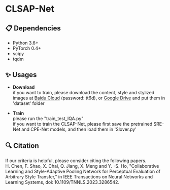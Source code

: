 # CLSAP-Net
##  📋 Dependencies
- Python 3.6+
- PyTorch 0.4+
- scipy
- tqdm


## ✨ Usages
- **Download**  
if you want to train, please download the content, style and stylized images at [Baidu Cloud](https://pan.baidu.com/s/17Q94WQL_cdoyRGkSIXVerg) (password: tt6d), or [Google Drive](https://drive.google.com/file/d/1VCxMxf2l9Dy3LKe_Ffm6KVQaf2vZEN7Z/view?usp=sharing) and put them in 'dataset' folder

- **Train**  
please run the "train_test_IQA.py"  
if you want to train the CLSAP-Net, please first save the pretrained SRE-Net and CPE-Net models, and then load them in 'Slover.py'

## 🔍 Citation  
If our criteria is helpful, please consider citing the following papers.  
H. Chen, F. Shao, X. Chai, Q. Jiang, X. Meng and Y. -S. Ho, "Collaborative Learning and Style-Adaptive Pooling Network for Perceptual Evaluation of Arbitrary Style Transfer," in IEEE Transactions on Neural Networks and Learning Systems, doi: 10.1109/TNNLS.2023.3286542.
